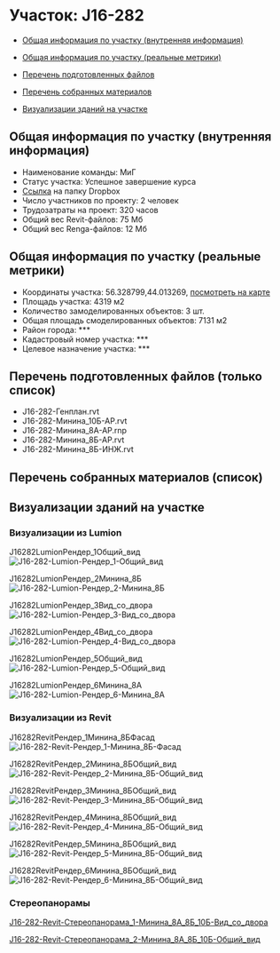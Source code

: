 # Участок: J16-282

* [Общая информация по участку (внутренняя информация)](#Chapter1)

* [Общая информация по участку (реальные метрики)](#Chapter2)

* [Перечень подготовленных файлов](#Chapter3)

* [Перечень собранных материалов](#Chapter4)

* [Визуализации зданий на участке](#Chapter5)

## <a id="Chapter1"></a> Общая информация по участку (внутренняя информация)
+ Наименование команды: МиГ
+ Статус участка: Успешное завершение курса
+ [Ссылка](https://www.dropbox.com/sh/wvvgv1nw1iqred9/AACX9_ZHrFHcM_fCABmvX-X2a/J16_282?dl=0) на папку Dropbox
+ Число участников по проекту: 2 человек
+ Трудозатраты на проект: 320 часов
+ Общий вес Revit-файлов: 75 Мб
+ Общий вес Renga-файлов: 12 Мб
## <a id="Chapter2"></a> Общая информация по участку (реальные метрики)
+ Координаты участка: 56.328799,44.013269, [посмотреть на карте](https://yandex.ru/maps/47/nizhny-novgorod/?ll=44.013269%2C56.328799&z=19)
+ Площадь участка: 4319 м2
+ Количество замоделированных объектов: 3 шт.
+ Общая площадь смоделированных объектов: 7131 м2
+ Район города: *** 
+ Кадастровый номер участка: *** 
+ Целевое назначение участка: *** 
## <a id="Chapter3"></a> Перечень подготовленных файлов (только список)
+ J16-282-Генплан.rvt
+ J16-282-Минина_10Б-АР.rvt
+ J16-282-Минина_8А-АР.rnp
+ J16-282-Минина_8Б-АР.rvt
+ J16-282-Минина_8Б-ИНЖ.rvt
## <a id="Chapter4"></a> Перечень собранных материалов (список)
## <a id="Chapter5"></a> Визуализации зданий на участке
### Визуализации из Lumion
J16282LumionРендер_1Общий_вид
![J16-282-Lumion-Рендер_1-Общий_вид](/Images/J16_282/J16-282-Lumion-Рендер_1-Общий_вид_Compressed.jpg)

J16282LumionРендер_2Минина_8Б
![J16-282-Lumion-Рендер_2-Минина_8Б](/Images/J16_282/J16-282-Lumion-Рендер_2-Минина_8Б_Compressed.jpg)

J16282LumionРендер_3Вид_со_двора
![J16-282-Lumion-Рендер_3-Вид_со_двора](/Images/J16_282/J16-282-Lumion-Рендер_3-Вид_со_двора_Compressed.jpg)

J16282LumionРендер_4Вид_со_двора
![J16-282-Lumion-Рендер_4-Вид_со_двора](/Images/J16_282/J16-282-Lumion-Рендер_4-Вид_со_двора_Compressed.jpg)

J16282LumionРендер_5Общий_вид
![J16-282-Lumion-Рендер_5-Общий_вид](/Images/J16_282/J16-282-Lumion-Рендер_5-Общий_вид_Compressed.jpg)

J16282LumionРендер_6Минина_8А
![J16-282-Lumion-Рендер_6-Минина_8А](/Images/J16_282/J16-282-Lumion-Рендер_6-Минина_8А_Compressed.jpg)

### Визуализации из Revit
J16282RevitРендер_1Минина_8БФасад
![J16-282-Revit-Рендер_1-Минина_8Б-Фасад](/Images/J16_282/J16-282-Revit-Рендер_1-Минина_8Б-Фасад_Compressed.jpg)

J16282RevitРендер_2Минина_8БОбщий_вид
![J16-282-Revit-Рендер_2-Минина_8Б-Общий_вид](/Images/J16_282/J16-282-Revit-Рендер_2-Минина_8Б-Общий_вид_Compressed.jpg)

J16282RevitРендер_3Минина_8БОбщий_вид
![J16-282-Revit-Рендер_3-Минина_8Б-Общий_вид](/Images/J16_282/J16-282-Revit-Рендер_3-Минина_8Б-Общий_вид_Compressed.jpg)

J16282RevitРендер_4Минина_8БОбщий_вид
![J16-282-Revit-Рендер_4-Минина_8Б-Общий_вид](/Images/J16_282/J16-282-Revit-Рендер_4-Минина_8Б-Общий_вид_Compressed.jpg)

J16282RevitРендер_5Минина_8БОбщий_вид
![J16-282-Revit-Рендер_5-Минина_8Б-Общий_вид](/Images/J16_282/J16-282-Revit-Рендер_5-Минина_8Б-Общий_вид_Compressed.jpg)

J16282RevitРендер_6Минина_8БОбщий_вид
![J16-282-Revit-Рендер_6-Минина_8Б-Общий_вид](/Images/J16_282/J16-282-Revit-Рендер_6-Минина_8Б-Общий_вид_Compressed.jpg)

### Стереопанорамы
[J16-282-Revit-Стереопанорама_1-Минина_8А_8Б_10Б-Вид_со_двора](https://pano.autodesk.com/pano.html?url=jpgs/cc81ba29-6eab-48ba-9999-5687802e9d8e&version=2)

[J16-282-Revit-Стереопанорама_2-Минина_8А_8Б_10Б-Общий_вид](https://pano.autodesk.com/pano.html?url=jpgs/5d25a570-c1a0-4b69-98ac-65f8ead28dc9&version=2)

